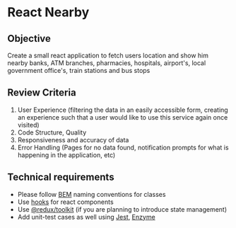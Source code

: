 # React Nearby

## Objective

Create a small react application to fetch users location and show him nearby banks, ATM branches, pharmacies, hospitals, airport's, local government office's, train stations and bus stops

## Review Criteria

1. User Experience (filtering the data in an easily accessible form, creating an experience such that a user would like to use this service again once visited)
2. Code Structure, Quality
3. Responsiveness and accuracy of data
4. Error Handling (Pages for no data found, notification prompts for what is happening in the application, etc)

## Technical requirements

- Please follow [BEM](http://getbem.com/naming/) naming conventions for classes
- Use [hooks](https://reactjs.org/docs/hooks-intro.html) for react components
- Use [@redux/toolkit](https://redux-toolkit.js.org/) (if you are planning to introduce state management)
- Add unit-test cases as well using [Jest](https://jestjs.io/), [Enzyme](https://enzymejs.github.io/enzyme/)
